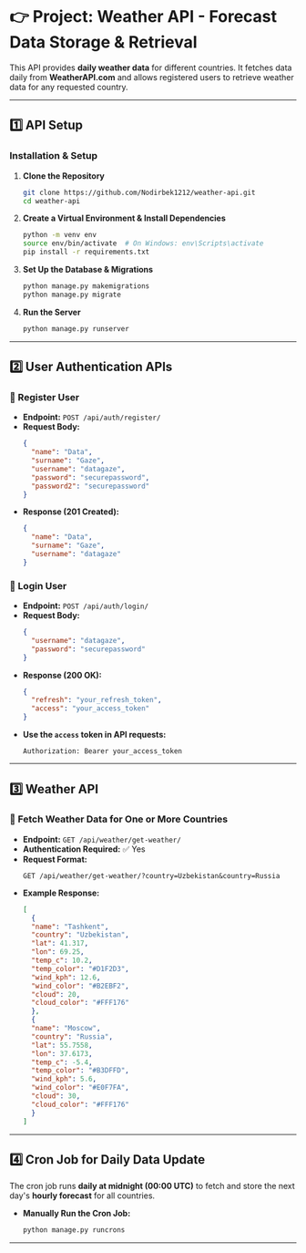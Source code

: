 # 👉 Project: Weather API - Forecast Data Storage & Retrieval
This API provides **daily weather data** for different countries. It fetches data daily from **WeatherAPI.com** and allows registered users to retrieve weather data for any requested country.

---

## **1️⃣ API Setup**
### **Installation & Setup**
1. **Clone the Repository**
   ```sh
   git clone https://github.com/Nodirbek1212/weather-api.git
   cd weather-api
   ```

2. **Create a Virtual Environment & Install Dependencies**
   ```sh
   python -m venv env
   source env/bin/activate  # On Windows: env\Scripts\activate
   pip install -r requirements.txt
   ```

3. **Set Up the Database & Migrations**
   ```sh
   python manage.py makemigrations
   python manage.py migrate
   ```

4. **Run the Server**
   ```sh
   python manage.py runserver
   ```

---

## **2️⃣ User Authentication APIs**
### **📌 Register User**
- **Endpoint:** `POST /api/auth/register/`
- **Request Body:**
  ```json
  {
    "name": "Data",
    "surname": "Gaze",
    "username": "datagaze",
    "password": "securepassword",
    "password2": "securepassword"
  }
  ```
- **Response (201 Created):**
  ```json
  {
    "name": "Data",
    "surname": "Gaze",
    "username": "datagaze"
  }
  ```

### **📌 Login User**
- **Endpoint:** `POST /api/auth/login/`
- **Request Body:**
  ```json
  {
    "username": "datagaze",
    "password": "securepassword"
  }
  ```
- **Response (200 OK):**
  ```json
  {
    "refresh": "your_refresh_token",
    "access": "your_access_token"
  }
  ```
- **Use the `access` token in API requests:**
  ```
  Authorization: Bearer your_access_token
  ```

---

## **3️⃣ Weather API**
### **📌 Fetch Weather Data for One or More Countries**
- **Endpoint:** `GET /api/weather/get-weather/`
- **Authentication Required:** ✅ Yes
- **Request Format:**  
  ```
  GET /api/weather/get-weather/?country=Uzbekistan&country=Russia
  ```
- **Example Response:**  
  ```json
  [
    {
    "name": "Tashkent",
    "country": "Uzbekistan",
    "lat": 41.317,
    "lon": 69.25,
    "temp_c": 10.2,
    "temp_color": "#D1F2D3",
    "wind_kph": 12.6,
    "wind_color": "#B2EBF2",
    "cloud": 20,
    "cloud_color": "#FFF176"
    },
    {
    "name": "Moscow",
    "country": "Russia",
    "lat": 55.7558,
    "lon": 37.6173,
    "temp_c": -5.4,
    "temp_color": "#B3DFFD",
    "wind_kph": 5.6,
    "wind_color": "#E0F7FA",
    "cloud": 30,
    "cloud_color": "#FFF176"
    }
  ]
  ```

---

## **4️⃣ Cron Job for Daily Data Update**
The cron job runs **daily at midnight (00:00 UTC)** to fetch and store the next day's **hourly forecast** for all countries.

- **Manually Run the Cron Job:**  
  ```sh
  python manage.py runcrons
  ```

---
